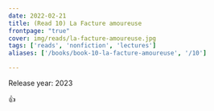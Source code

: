 ```yaml
---
date: 2022-02-21
title: (Read 10) La Facture amoureuse
frontpage: "true"
cover: img/reads/la-facture-amoureuse.jpg
tags: ['reads', 'nonfiction', 'lectures']
aliases: ['/books/book-10-la-facture-amoureuse', '/10']

---
```


Release year: 2023

👍

